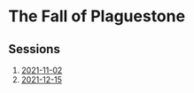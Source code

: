 # The Fall of Plaguestone

## Sessions

1. [2021-11-02](./2021-11-02.md)
1. [2021-12-15](./2021-12-15.md)
